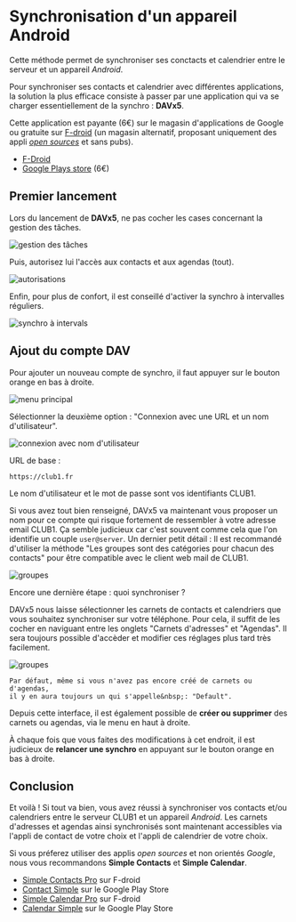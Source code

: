 Synchronisation d'un appareil Android
=====================================

Cette méthode permet de synchroniser ses conctacts et calendrier entre le serveur et un appareil *Android*.

Pour synchroniser ses contacts et calendrier avec différentes applications,
la solution la plus efficace consiste à passer par une application qui va se charger essentiellement de la synchro&nbsp;: __DAVx5__.

Cette application est payante (6€) sur le magasin d'applications de Google ou gratuite sur [F-droid](https://fr.wikipedia.org/wiki/F-Droid)
(un magasin alternatif, proposant uniquement des appli [*open sources*](https://fr.wikipedia.org/wiki/Open_source) et sans pubs).

- [F-Droid](https://f-droid.org/fr/packages/at.bitfire.davdroid/)
- [Google Plays store](https://play.google.com/store/apps/details?id=at.bitfire.davdroid&hl=fr&gl=FR) (6€)

Premier lancement
-----------------

Lors du lancement de __DAVx5__, ne pas cocher les cases concernant la gestion des tâches.

![gestion des tâches](/_static/tutos/webdav-android/screen_001.png)

Puis, autorisez lui l'accès aux contacts et aux agendas (tout).


![autorisations](/_static/tutos/webdav-android/screen_002.png)

Enfin, pour plus de confort, il est conseillé d'activer la synchro à intervalles réguliers.

![synchro à intervals](/_static/tutos/webdav-android/screen_003.png)


Ajout du compte DAV
-------------------

Pour ajouter un nouveau compte de synchro, il faut appuyer sur le bouton orange en bas à droite.

![menu principal](/_static/tutos/webdav-android/screen_004.png)


Sélectionner la deuxième option&nbsp;: "Connexion avec une URL et un nom d'utilisateur".

![connexion avec nom d'utilisateur](/_static/tutos/webdav-android/screen_005.png)

URL de base&nbsp;:

    https://club1.fr

Le nom d'utilisateur et le mot de passe sont vos identifiants CLUB1.


Si vous avez tout bien renseigné, DAVx5 va maintenant vous proposer un nom pour ce compte qui risque fortement de ressembler à votre adresse email CLUB1.
Ça semble judicieux car c'est souvent comme cela que l'on identifie un couple `user@server`.
Un dernier petit détail&nbsp;:
Il est recommandé d'utiliser la méthode "Les groupes sont des catégories pour chacun des contacts" pour être compatible avec le client web mail de CLUB1.

![groupes](/_static/tutos/webdav-android/screen_006.png)

Encore une dernière étape&nbsp;: quoi synchroniser&nbsp;?

DAVx5 nous laisse sélectionner les carnets de contacts et calendriers que vous souhaitez synchroniser sur votre téléphone.
Pour cela, il suffit de les cocher en naviguant entre les onglets "Carnets d'adresses" et "Agendas".
Il sera toujours possible d'accèder et modifier ces réglages  plus tard très facilement.


![groupes](/_static/tutos/webdav-android/screen_007.png)

```{note}
Par défaut, même si vous n'avez pas encore créé de carnets ou d'agendas,
il y en aura toujours un qui s'appelle&nbsp;: "Default".
```

Depuis cette interface, il est également possible de __créer ou supprimer__ des carnets ou agendas, via le menu en haut à droite.

À chaque fois que vous faites des modifications à cet endroit, il est judicieux de __relancer une synchro__ en appuyant sur le bouton orange en bas à droite.


Conclusion
----------

Et voilà ! Si tout va bien, vous avez réussi à synchroniser vos contacts et/ou calendriers entre le serveur CLUB1 et un appareil *Android*.
Les carnets d'adresses et agendas ainsi synchronisés sont maintenant accessibles via l'appli de contact de votre choix et
l'appli de calendrier de votre choix.

Si vous préferez utiliser des applis *open sources* et non orientés *Google*, nous vous recommandons __Simple Contacts__ et __Simple Calendar__.

- [Simple Contacts Pro](https://f-droid.org/fr/packages/com.simplemobiletools.contacts.pro/) sur F-droid
- [Contact Simple](https://play.google.com/store/apps/details?id=com.simplemobiletools.contacts&hl=fr&gl=FR) sur le Google Play Store
- [Simple Calendar Pro](https://f-droid.org/fr/packages/com.simplemobiletools.calendar.pro/) sur F-droid
- [Calendar Simple](https://play.google.com/store/apps/details?id=com.simplemobiletools.calendar&hl=fr&gl=FR) sur le Google Play Store




